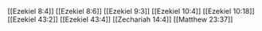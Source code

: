 [[Ezekiel 8:4]]
[[Ezekiel 8:6]]
[[Ezekiel 9:3]]
[[Ezekiel 10:4]]
[[Ezekiel 10:18]]
[[Ezekiel 43:2]]
[[Ezekiel 43:4]]
[[Zechariah 14:4]]
[[Matthew 23:37]]

